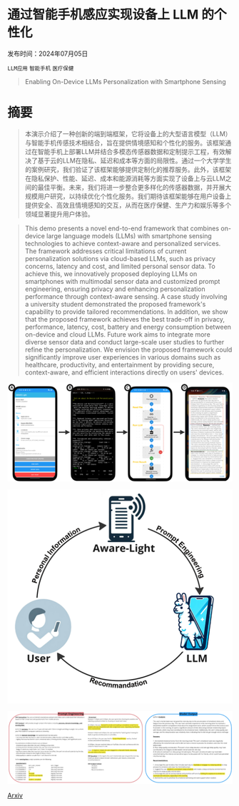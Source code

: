 # 通过智能手机感应实现设备上 LLM 的个性化

发布时间：2024年07月05日

`LLM应用` `智能手机` `医疗保健`

> Enabling On-Device LLMs Personalization with Smartphone Sensing

# 摘要

> 本演示介绍了一种创新的端到端框架，它将设备上的大型语言模型（LLM）与智能手机传感技术相结合，旨在提供情境感知和个性化的服务。该框架通过在智能手机上部署LLM并结合多模态传感器数据和定制提示工程，有效解决了基于云的LLM在隐私、延迟和成本等方面的局限性。通过一个大学学生的案例研究，我们验证了该框架能够提供定制化的推荐服务。此外，该框架在隐私保护、性能、延迟、成本和能源消耗等方面实现了设备上与云LLM之间的最佳平衡。未来，我们将进一步整合更多样化的传感器数据，并开展大规模用户研究，以持续优化个性化服务。我们期待该框架能够在用户设备上提供安全、高效且情境感知的交互，从而在医疗保健、生产力和娱乐等多个领域显著提升用户体验。

> This demo presents a novel end-to-end framework that combines on-device large language models (LLMs) with smartphone sensing technologies to achieve context-aware and personalized services. The framework addresses critical limitations of current personalization solutions via cloud-based LLMs, such as privacy concerns, latency and cost, and limited personal sensor data. To achieve this, we innovatively proposed deploying LLMs on smartphones with multimodal sensor data and customized prompt engineering, ensuring privacy and enhancing personalization performance through context-aware sensing. A case study involving a university student demonstrated the proposed framework's capability to provide tailored recommendations. In addition, we show that the proposed framework achieves the best trade-off in privacy, performance, latency, cost, battery and energy consumption between on-device and cloud LLMs. Future work aims to integrate more diverse sensor data and conduct large-scale user studies to further refine the personalization. We envision the proposed framework could significantly improve user experiences in various domains such as healthcare, productivity, and entertainment by providing secure, context-aware, and efficient interactions directly on users' devices.

![通过智能手机感应实现设备上 LLM 的个性化](../../../paper_images/2407.04418/x1.png)

![通过智能手机感应实现设备上 LLM 的个性化](../../../paper_images/2407.04418/pipe.jpg)

![通过智能手机感应实现设备上 LLM 的个性化](../../../paper_images/2407.04418/x2.png)

[Arxiv](https://arxiv.org/abs/2407.04418)